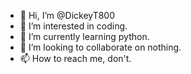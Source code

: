 - 👋 Hi, I’m @DickeyT800
- 👀 I’m interested in coding.
- 🌱 I’m currently learning python.
- 💞️ I’m looking to collaborate on nothing.
- 📫 How to reach me, don't.

<!---
DickeyT800/DickeyT800 is a ✨ special ✨ repository because its `README.md` (this file) appears on your GitHub profile.
You can click the Preview link to take a look at your changes.
--->
